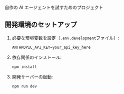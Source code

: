 自作の AI エージェントを試すためのプロジェクト

## 開発環境のセットアップ

1. 必要な環境変数を設定（`.env.development`ファイル）:

   ```
   ANTHROPIC_API_KEY=your_api_key_here
   ```

2. 依存関係のインストール:

   ```
   npm install
   ```

3. 開発サーバーの起動:
   ```
   npm run dev
   ```
